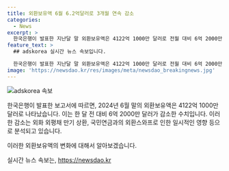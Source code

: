 ```yaml
---
title: 외환보유액 6월 6.2억달러로 3개월 연속 감소
categories:
  - News
excerpt: >
  한국은행이 발표한 지난달 말 외환보유액은 4122억 1000만 달러로 전월 대비 6억 2000만 달러 감소했다. 이는 외화 외평채 만기 상환과 외환스와프 등의 영향으로 기인했다.
feature_text: >
  ## adskorea 실시간 뉴스 속보입니다.

  한국은행이 발표한 지난달 말 외환보유액은 4122억 1000만 달러로 전월 대비 6억 2000만 달러 감소했다. 이는 외화 외평채 만기 상환과 외환스와프 등의 영향으로 기인했다.
image: 'https://newsdao.kr/res/images/meta/newsdao_breakingnews.jpg'
---
```


<p><img src="https://newsdao.kr/res/images/meta/newsdao_breakingnews.jpg" alt="adskorea 속보" /></p>

<p>한국은행이 발표한 보고서에 따르면, 2024년 6월 말의 외환보유액은 4122억 1000만 달러로 나타났습니다. 이는 한 달 전 대비 6억 2000만 달러가 감소한 수치입니다. 이러한 감소는 외화 외평채 만기 상환, 국민연금과의 외환스와프로 인한 일시적인 영향 등으로 분석되고 있습니다. </p>

<p>이러한 외환보유액의 변화에 대해서 알아보겠습니다.</p>
실시간 뉴스 속보는, <a href="https://newsdao.kr" rel="dofollow">https://newsdao.kr</a>


